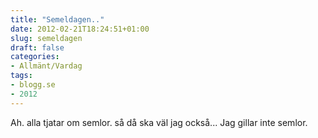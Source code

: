 ```yaml
---
title: "Semeldagen.."
date: 2012-02-21T18:24:51+01:00
slug: semeldagen
draft: false
categories:
- Allmänt/Vardag
tags:
- blogg.se
- 2012
---
```

Ah. alla tjatar om semlor. så då ska väl jag också... Jag gillar inte semlor.